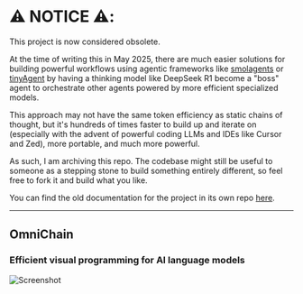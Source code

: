 # ⚠️ NOTICE ⚠️:

This project is now considered obsolete.

At the time of writing this in May 2025, there are much easier solutions for building powerful workflows using agentic frameworks like [smolagents](https://huggingface.co/docs/smolagents/en/index) or [tinyAgent](https://tinyagent.xyz/) by having a thinking model like DeepSeek R1 become a "boss" agent to orchestrate other agents powered by more efficient specialized models.

This approach may not have the same token efficiency as static chains of thought, but it's hundreds of times faster to build up and iterate on (especially with the advent of powerful coding LLMs and IDEs like Cursor and Zed), more portable, and much more powerful.

As such, I am archiving this repo. The codebase might still be useful to someone as a stepping stone to build something entirely different, so feel free to fork it and build what you like.

You can find the old documentation for the project in its own repo [here](https://github.com/zenoverflow/omnichain-docs).

---

## OmniChain

### Efficient visual programming for AI language models

![Screenshot](/screenshot.png)
